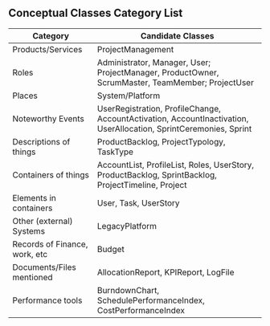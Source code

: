 ## Conceptual Classes Category List


| Category                      | Candidate Classes                                                                                                 |
|-------------------------------|-------------------------------------------------------------------------------------------------------------------|
| Products/Services             | ProjectManagement                                                                                                 |
| Roles                         | Administrator, Manager, User; ProjectManager, ProductOwner, ScrumMaster, TeamMember; ProjectUser                  |
| Places                        | System/Platform                                                                                                   |
| Noteworthy Events             | UserRegistration, ProfileChange, AccountActivation, AccountInactivation, UserAllocation, SprintCeremonies, Sprint |
| Descriptions of things        | ProductBacklog, ProjectTypology, TaskType                                                                         |
| Containers of things          | AccountList, ProfileList, Roles, UserStory, ProductBacklog, SprintBacklog, ProjectTimeline, Project               |
| Elements in containers        | User, Task, UserStory                                                                                             |
| Other (external) Systems      | LegacyPlatform                                                                                                    |
| Records of Finance, work, etc | Budget                                                                                                            |
| Documents/Files mentioned     | AllocationReport, KPIReport, LogFile                                                                              |
| Performance tools             | BurndownChart, SchedulePerformanceIndex, CostPerformanceIndex                                                     |

